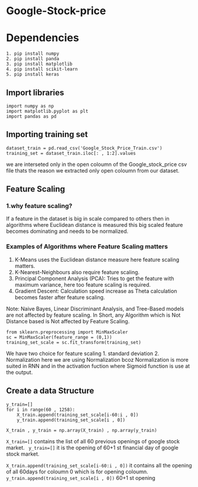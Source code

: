 # Google-Stock-price

# Dependencies
``` 
1. pip install numpy
2. pip install panda
3. pip install matplotlib
4. pip install scikit-learn
5. pip install keras 

```

## Import libraries
```
import numpy as np
import matplotlib.pyplot as plt
import pandas as pd
```

## Importing training set
```
dataset_train = pd.read_csv('Google_Stock_Price_Train.csv')
training_set = dataset_train.iloc[: , 1:2].values
```
 we are interseted only in the open coloumn of the Google_stock_price csv file thats the reason we extracted only open coloumn from our dataset.

 ## Feature Scaling
 ### 1.why feature scaling?
  If a feature in the dataset is big in scale compared to others then in algorithms where Euclidean distance is measured this big scaled feature becomes dominating and needs to be normalized.

### Examples of Algorithms where Feature Scaling matters 
1. K-Means uses the Euclidean distance measure here feature scaling matters.
2. K-Nearest-Neighbours also require feature scaling.
3. Principal Component Analysis (PCA): Tries to get the feature with maximum variance, here too feature scaling is required.
4. Gradient Descent: Calculation speed increase as Theta calculation becomes faster after feature scaling.

Note: Naive Bayes, Linear Discriminant Analysis, and Tree-Based models are not affected by feature scaling.
In Short, any Algorithm which is Not Distance based is Not affected by Feature Scaling.

```
from sklearn.preprocessing import MinMaxScaler
sc = MinMaxScaler(feature_range = (0,1))
training_set_scale = sc.fit_transform(training_set)
```
We have two choice for feature scaling 1. standard deviation 2. Normalization
here we are using Normalization bcoz Normalization is more suited in RNN and in the activation fuction where Sigmoid function is use at the output.

## Create a data Structure
```X_train=[]
y_train=[]
for i in range(60 , 1258):
    X_train.append(training_set_scale[i-60:i , 0])
    y_train.append(training_set_scale[i , 0])

X_train , y_train = np.array(X_train) , np.array(y_train)
```
```X_train=[]``` contains the list of all 60 previous openings of google stock market.
``` y_train=[]``` it is the opening of 60+1 st financial day of google stock market.

```X_train.append(training_set_scale[i-60:i , 0])``` it contains all the opening of all 60days for coloumn 0 which is for opening coloumn.
```y_train.append(training_set_scale[i , 0])``` 60+1 st opening  
